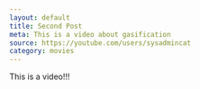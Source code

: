```yaml
---
layout: default
title: Second Post
meta: This is a video about gasification
source: https://youtube.com/users/sysadmincat
category: movies
---
```


This is a video!!!